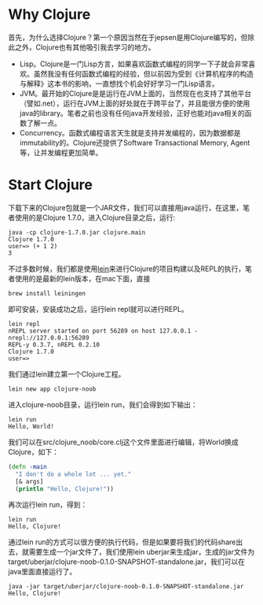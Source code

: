 # Why Clojure

首先，为什么选择Clojure？第一个原因当然在于jepsen是用Clojure编写的，但除此之外，Clojure也有其他吸引我去学习的地方。

+ Lisp。Clojure是一门Lisp方言，如果喜欢函数式编程的同学一下子就会非常喜欢。虽然我没有任何函数式编程的经验，但以前因为受到《计算机程序的构造与解释》这本书的影响，一直想找个机会好好学习一门Lisp语言。
+ JVM。最开始的Clojure是是运行在JVM上面的，当然现在也支持了其他平台（譬如.net），运行在JVM上面的好处就在于跨平台了，并且能很方便的使用java的library。笔者之前也没有任何java开发经验，正好也能对java相关的函数了解一点。
+ Concurrency。函数式编程语言天生就是支持并发编程的，因为数据都是immutability的。Clojure还提供了Software Transactional Memory, Agent等，让并发编程更加简单。


# Start Clojure

下载下来的Clojure包就是一个JAR文件，我们可以直接用java运行，在这里，笔者使用的是Clojure 1.7.0，进入Clojure目录之后，运行:

```
java -cp clojure-1.7.0.jar clojure.main
Clojure 1.7.0
user=> (+ 1 2) 
3
```

不过多数时候，我们都是使用[lein](http://leiningen.org/)来进行Clojure的项目构建以及REPL的执行，笔者使用的是最新的lein版本，在mac下面，直接

```
brew install leiningen
```

即可安装，安装成功之后，运行lein repl就可以进行REPL。

```
lein repl
nREPL server started on port 56289 on host 127.0.0.1 - nrepl://127.0.0.1:56289
REPL-y 0.3.7, nREPL 0.2.10
Clojure 1.7.0
user=> 
```

我们通过lein建立第一个Clojure工程。

```
lein new app clojure-noob
```

进入clojure-noob目录，运行lein run，我们会得到如下输出：

```
lein run
Hello, World!
```

我们可以在src/clojure_noob/core.clj这个文件里面进行编辑，将World换成Clojure，如下：

```clojure
(defn -main
  "I don't do a whole lot ... yet."
  [& args]
  (println "Hello, Clojure!"))
```

再次运行lein run，得到：

```
lein run
Hello, Clojure!
```

通过lein run的方式可以很方便的执行代码，但是如果要将我们的代码share出去，就需要生成一个jar文件了，我们使用lein uberjar来生成jar，生成的jar文件为target/uberjar/clojure-noob-0.1.0-SNAPSHOT-standalone.jar，我们可以在java里面直接运行了。

```
java -jar target/uberjar/clojure-noob-0.1.0-SNAPSHOT-standalone.jar 
Hello, Clojure!
```